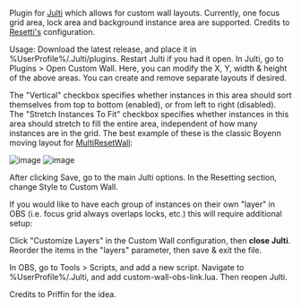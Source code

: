 Plugin for [Julti](https://github.com/duncanruns/julti) which allows for custom wall layouts. Currently, one focus grid area, lock area and background instance area are supported.
Credits to [Resetti's](https://github.com/tesselslate/resetti) configuration.

Usage:
Download the latest release, and place it in %UserProfile%/.Julti/plugins. Restart Julti if you had it open.
In Julti, go to Plugins > Open Custom Wall.
Here, you can modify the X, Y, width & height of the above areas. You can create and remove separate layouts if desired.

The "Vertical" checkbox specifies whether instances in this area should sort themselves from top to bottom (enabled), or from left to right (disabled).
The "Stretch Instances To Fit" checkbox specifies whether instances in this area should stretch to fill the entire area, independent of how many instances are in the grid.
The best example of these is the classic Boyenn moving layout for [MultiResetWall](https://github.com/Specnr/MultiResetWall/):

![image](https://github.com/draconix6/Julti-CustomWall/assets/30545768/739b80bc-7942-4b85-9cfc-8d39c18fc274)
![image](https://github.com/draconix6/Julti-CustomWall/assets/30545768/cd1ad339-783c-448b-ba65-1b640a43ea71)

After clicking Save, go to the main Julti options. In the Resetting section, change Style to Custom Wall.

If you would like to have each group of instances on their own "layer" in OBS (i.e. focus grid always overlaps locks, etc.) this will require additional setup:

Click "Customize Layers" in the Custom Wall configuration, then **close Julti**. Reorder the items in the "layers" parameter, then save & exit the file.

In OBS, go to Tools > Scripts, and add a new script. Navigate to %UserProfile%/.Julti, and add custom-wall-obs-link.lua. Then reopen Julti.

Credits to Priffin for the idea.
